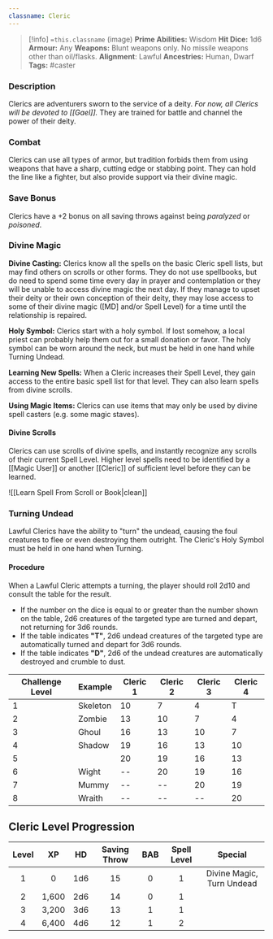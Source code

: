 ```yaml
---
classname: Cleric
---
```


 >[!info] `=this.classname`  (image)
**Prime Abilities:** Wisdom
**Hit Dice:** 1d6
**Armour:** Any
**Weapons:** Blunt weapons only. No missile weapons other than oil/flasks.
**Alignment**: Lawful
**Ancestries:** Human, Dwarf
**Tags:** #caster

  
### Description

Clerics are adventurers sworn to the service of a deity. *For now, all Clerics will be devoted to [[Gael]].* They are trained for battle and channel the power of their deity.

  
### Combat
 
Clerics can use all types of armor, but tradition forbids them from using weapons that have a sharp, cutting edge or stabbing point. They can hold the line like a fighter, but also provide support via their divine magic.
  

### Save Bonus
  
Clerics have a +2 bonus on all saving throws against being *paralyzed*  or *poisoned*.



### Divine Magic

**Divine Casting:** Clerics know all the spells on the basic Cleric spell lists, but may find others on scrolls or other forms. They do not use spellbooks, but do need to spend some time every day in prayer and contemplation or they will be unable to access divine magic the next day. If they manage to upset their deity or their own conception of their deity, they may lose access to some of their divine magic ([MD] and/or Spell Level) for a time until the relationship is repaired.


**Holy Symbol:** Clerics start with a holy symbol. If lost somehow, a local priest can probably help them out for a small donation or favor. The holy symbol can be worn around the neck, but must be held in one hand while Turning Undead.

**Learning New Spells:** When a Cleric increases their Spell Level, they gain access to the entire basic spell list for that level. They can also learn spells from divine scrolls.

**Using Magic Items:** Clerics can use items that may only be used by divine spell casters (e.g. some magic staves).

#### Divine Scrolls
Clerics can use scrolls of divine spells, and instantly recognize any scrolls of their current Spell Level. Higher level spells need to be identified by a [[Magic User]] or another [[Cleric]] of sufficient level before they can be learned.

![[Learn Spell From Scroll or Book|clean]]


### Turning Undead
 

Lawful Clerics have the ability to "turn" the undead, causing the foul creatures to flee or even destroying them outright. The Cleric's Holy Symbol must be held in one hand when Turning.

#### Procedure

When a Lawful Cleric attempts a turning, the player should roll 2d10 and consult the table for the result.

- If the number on the dice is equal to or greater than the number shown on the table, 2d6 creatures of the targeted type are turned and depart, not returning for 3d6 rounds.
- If the table indicates **"T"**, 2d6 undead creatures of the targeted type are automatically turned and depart for 3d6 rounds.
- If the table indicates **"D"**, 2d6 of the undead creatures are automatically destroyed and crumble to dust.


| **Challenge Level** | **Example** | **Cleric  1** | **Cleric 2** | **Cleric 3** | **Cleric 4** |
| ------------------- | ----------- | ------------- | ------------ | ------------ | ------------ |
| 1                   | Skeleton    | 10            | 7            | 4            | T            |
| 2                   | Zombie      | 13            | 10           | 7            | 4            |
| 3                   | Ghoul       | 16            | 13           | 10           | 7            |
| 4                   | Shadow      | 19            | 16           | 13           | 10           |
| 5                   |             | 20            | 19           | 16           | 13           |
| 6                   | Wight       | --            | 20           | 19           | 16           |
| 7                   | Mummy       | --            | --           | 20           | 19           |
| 8                   | Wraith      | --            | --           | --           | 20           |

## Cleric Level Progression


| Level |  XP   | HD  | Saving Throw | BAB | Spell Level |          Special          | 
|:-----:|:-----:|:---:|:------------:|:---:|:-----------:|:-------------------------:|
|   1   |   0   | 1d6 |      15      |  0  |      1      | Divine Magic, Turn Undead |
|   2   | 1,600 | 2d6 |      14      |  0  |      1      |                           |
|   3   | 3,200 | 3d6 |      13      |  1  |      1      |                           |
|   4   | 6,400 | 4d6 |      12      |  1  |      2      |                           |

